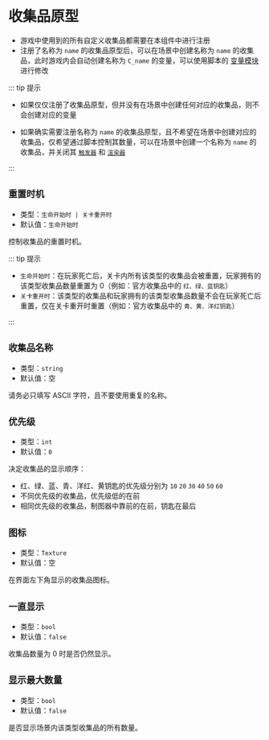 # 收集品原型

- 游戏中使用到的所有自定义收集品都需要在本组件中进行注册
- 注册了名称为 `name` 的收集品原型后，可以在场景中创建名称为 `name` 的收集品，此时游戏内会自动创建名称为 `C_name` 的变量，可以使用脚本的 [变量模块](https://github.com/Withered-Flower-0422/BST/blob/main/_Typings/gameApi/modules/variables.d.ts) 进行修改

::: tip 提示

- 如果仅仅注册了收集品原型，但并没有在场景中创建任何对应的收集品，则不会创建对应的变量

- 如果确实需要注册名称为 `name` 的收集品原型，且不希望在场景中创建对应的收集品，仅希望通过脚本控制其数量，可以在场景中创建一个名称为 `name` 的收集品，并关闭其 [`触发器`](../item/trigger) 和 [`渲染器`](../item/renderer)

:::

## `重置时机`

- 类型：`生命开始时 | 关卡重开时 `
- 默认值：`生命开始时`

控制收集品的重置时机。

::: tip 提示

- `生命开始时`：在玩家死亡后，关卡内所有该类型的收集品会被重置，玩家拥有的该类型收集品数量重置为 0（例如：官方收集品中的 `红、绿、蓝钥匙`）
- `关卡重开时`：该类型的收集品和玩家拥有的该类型收集品数量不会在玩家死亡后重置，仅在关卡重开时重置（例如：官方收集品中的 `青、黄、洋红钥匙`）

:::

## `收集品名称`

- 类型：`string`
- 默认值：空

请务必只填写 ASCII 字符，且不要使用重复的名称。

## `优先级`

- 类型：`int`
- 默认值：`0`

决定收集品的显示顺序：

- 红、绿、蓝、青、洋红、黄钥匙的优先级分别为 `10` `20` `30` `40` `50` `60`
- 不同优先级的收集品，优先级低的在前
- 相同优先级的收集品，制图器中靠前的在前，钥匙在最后

## `图标`

- 类型：`Texture`
- 默认值：空

在界面左下角显示的收集品图标。

## `一直显示`

- 类型：`bool`
- 默认值：`false`

收集品数量为 0 时是否仍然显示。

## `显示最大数量`

- 类型：`bool`
- 默认值：`false`

是否显示场景内该类型收集品的所有数量。
